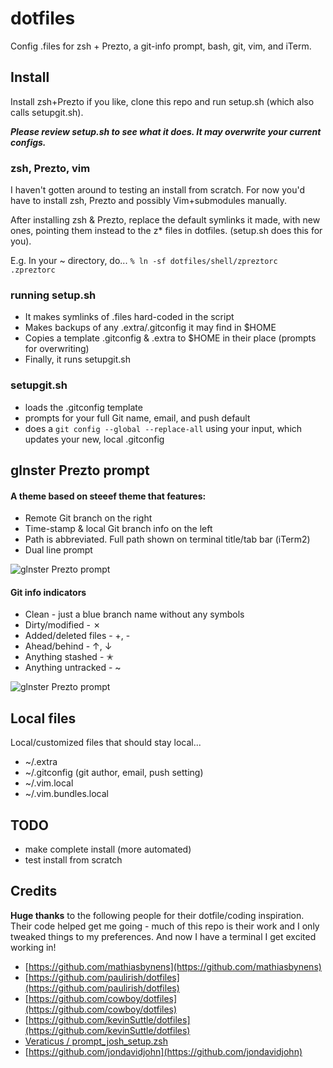 dotfiles
========

Config .files for zsh + Prezto, a git-info prompt, bash, git, vim, and iTerm.

## Install
Install zsh+Prezto if you like, clone this repo and run setup.sh (which also calls setupgit.sh).

***Please review setup.sh to see what it does. It may overwrite your current configs.***

### zsh, Prezto, vim
I haven't gotten around to testing an install from scratch. For now you'd have to install zsh, Prezto and possibly Vim+submodules manually.

After installing zsh & Prezto, replace the default symlinks it made, with new ones, pointing them instead to the z* files in dotfiles. (setup.sh does this for you).

E.g. In your ~ directory, do...
```% ln -sf dotfiles/shell/zpreztorc .zpreztorc```

### running setup.sh

- It makes symlinks of .files hard-coded in the script
- Makes backups of any .extra/.gitconfig it may find in $HOME
- Copies a template .gitconfig & .extra to $HOME in their place (prompts for overwriting)
- Finally, it runs setupgit.sh

### setupgit.sh
- loads the .gitconfig template
- prompts for your full Git name, email, and push default
- does a ```git config --global --replace-all``` using your input, which updates your new, local .gitconfig

## glnster Prezto prompt
#### A theme based on steeef theme that features:
- Remote Git branch on the right
- Time-stamp & local Git branch info on the left
- Path is abbreviated. Full path shown on terminal title/tab bar (iTerm2)
- Dual line prompt

![glnster Prezto prompt](screenshots/screenshot-3.png)
#### Git info indicators
- Clean - just a blue branch name without any symbols
- Dirty/modified - ✗
- Added/deleted files - +, -
- Ahead/behind - ↑, ↓
- Anything stashed - ✭
- Anything untracked - ~

![glnster Prezto prompt](screenshots/screenshot-2.png)

## Local files
Local/customized files that should stay local...

- ~/.extra
- ~/.gitconfig (git author, email, push setting)
- ~/.vim.local
- ~/.vim.bundles.local

## TODO
- make complete install (more automated)
- test install from scratch

## Credits
**Huge thanks** to the following people for their dotfile/coding inspiration. Their code helped get me going - much of this repo is their work and I only tweaked things to my preferences. And now I have a terminal I get excited working in!

- [https://github.com/mathiasbynens](https://github.com/mathiasbynens)
- [https://github.com/paulirish/dotfiles](https://github.com/paulirish/dotfiles)
- [https://github.com/cowboy/dotfiles](https://github.com/cowboy/dotfiles)
- [https://github.com/kevinSuttle/dotfiles](https://github.com/kevinSuttle/dotfiles)
- [Veraticus / prompt_josh_setup.zsh](https://gist.github.com/Veraticus/1b30a6b6cbe8dae57e9f)
- [https://github.com/jondavidjohn](https://github.com/jondavidjohn)